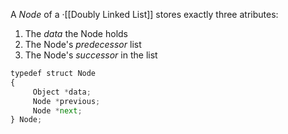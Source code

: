 A _Node_ of a ·[[Doubly Linked List]] stores exactly three atributes:
1. The _data_ the Node holds
2. The Node's _predecessor_ list
3. The Node's _successor_ in the list

```python
typedef struct Node
{
	 Object *data;
	 Node *previous;
	 Node *next;
} Node;
```
